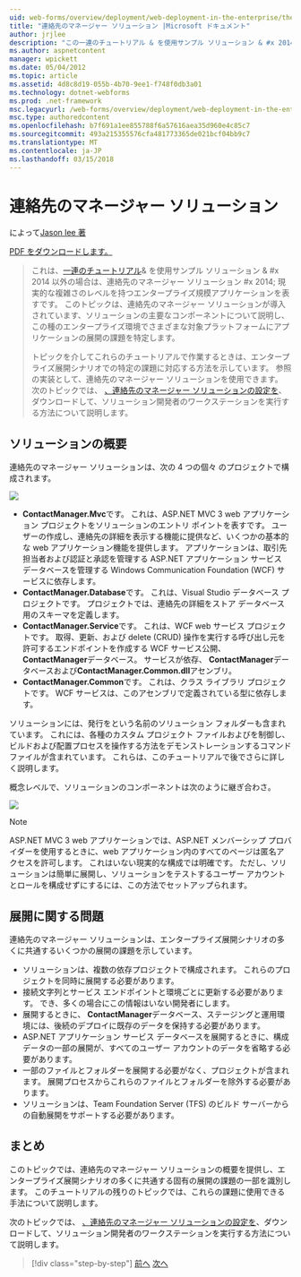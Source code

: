 ```yaml
---
uid: web-forms/overview/deployment/web-deployment-in-the-enterprise/the-contact-manager-solution
title: "連絡先のマネージャー ソリューション |Microsoft ドキュメント"
author: jrjlee
description: "この一連のチュートリアル & を使用サンプル ソリューション & #x 2014 以外の場合は、Contact Manager ソリューション #x 2014; 現実的なレベルを持つエンタープライズ規模アプリケーションを表すしています."
ms.author: aspnetcontent
manager: wpickett
ms.date: 05/04/2012
ms.topic: article
ms.assetid: 4d8c8d19-055b-4b70-9ee1-f748f0db3a01
ms.technology: dotnet-webforms
ms.prod: .net-framework
msc.legacyurl: /web-forms/overview/deployment/web-deployment-in-the-enterprise/the-contact-manager-solution
msc.type: authoredcontent
ms.openlocfilehash: b7f691a1ee855788f6a57616aea35d960e4c85c7
ms.sourcegitcommit: 493a215355576cfa481773365de021bcf04bb9c7
ms.translationtype: MT
ms.contentlocale: ja-JP
ms.lasthandoff: 03/15/2018
---
```

<a name="the-contact-manager-solution"></a>連絡先のマネージャー ソリューション
====================
によって[Jason lee 著](https://github.com/jrjlee)

[PDF をダウンロードします。](https://msdnshared.blob.core.windows.net/media/MSDNBlogsFS/prod.evol.blogs.msdn.com/CommunityServer.Blogs.Components.WeblogFiles/00/00/00/63/56/8130.DeployingWebAppsInEnterpriseScenarios.pdf)

> これは、[一連のチュートリアル](web-deployment-in-the-enterprise.md)& を使用サンプル ソリューション & #x 2014 以外の場合は、連絡先のマネージャー ソリューション #x 2014; 現実的な複雑さのレベルを持つエンタープライズ規模アプリケーションを表すです。 このトピックは、連絡先のマネージャー ソリューションが導入されています、ソリューションの主要なコンポーネントについて説明し、この種のエンタープライズ環境でさまざまな対象プラットフォームにアプリケーションの展開の課題を特定します。
> 
> トピックを介してこれらのチュートリアルで作業するときは、エンタープライズ展開シナリオでの特定の課題に対応する方法を示しています。 参照の実装として、連絡先のマネージャー ソリューションを使用できます。 次のトピックでは、 [、連絡先のマネージャー ソリューションの設定を](setting-up-the-contact-manager-solution.md)、ダウンロードして、ソリューション開発者のワークステーションを実行する方法について説明します。


## <a name="solution-overview"></a>ソリューションの概要

連絡先のマネージャー ソリューションは、次の 4 つの個々 のプロジェクトで構成されます。

![](the-contact-manager-solution/_static/image1.png)

- **ContactManager.Mvc**です。 これは、ASP.NET MVC 3 web アプリケーション プロジェクトをソリューションのエントリ ポイントを表すです。 ユーザーの作成し、連絡先の詳細を表示する機能に提供など、いくつかの基本的な web アプリケーション機能を提供します。 アプリケーションは、取引先担当者および認証と承認を管理する ASP.NET アプリケーション サービス データベースを管理する Windows Communication Foundation (WCF) サービスに依存します。
- **ContactManager.Database**です。 これは、Visual Studio データベース プロジェクトです。 プロジェクトでは、連絡先の詳細をストア データベース用のスキーマを定義します。
- **ContactManager.Service**です。 これは、WCF web サービス プロジェクトです。 取得、更新、および delete (CRUD) 操作を実行する呼び出し元を許可するエンドポイントを作成する WCF サービス公開、 **ContactManager**データベース。 サービスが依存、 **ContactManager**データベースおよび**ContactManager.Common.dll**アセンブリ。
- **ContactManager.Common**です。 これは、クラス ライブラリ プロジェクトです。 WCF サービスは、このアセンブリで定義されている型に依存します。

ソリューションには、発行をという名前のソリューション フォルダーも含まれています。 これには、各種のカスタム プロジェクト ファイルおよびを制御し、ビルドおよび配置プロセスを操作する方法をデモンストレーションするコマンド ファイルが含まれています。 これらは、このチュートリアルで後でさらに詳しく説明します。

概念レベルで、ソリューションのコンポーネントは次のように継ぎ合わさ。

![](the-contact-manager-solution/_static/image2.png)

> [!NOTE]
> ASP.NET MVC 3 web アプリケーションでは、ASP.NET メンバーシップ プロバイダーを使用するときに、web アプリケーション内のすべてのページは匿名アクセスを許可します。 これはいない現実的な構成では明確です。 ただし、ソリューションは簡単に展開し、ソリューションをテストするユーザー アカウントとロールを構成せずにするには、この方法でセットアップられます。


## <a name="deployment-challenges"></a>展開に関する問題

連絡先のマネージャー ソリューションは、エンタープライズ展開シナリオの多くに共通するいくつかの展開の課題を示しています。

- ソリューションは、複数の依存プロジェクトで構成されます。 これらのプロジェクトを同時に展開する必要があります。
- 接続文字列とサービス エンドポイントと環境ごとに更新する必要があります。 でき、多くの場合にこの情報はいない開発者にします。
- 展開するときに、 **ContactManager**データベース、ステージングと運用環境には、後続のデプロイに既存のデータを保持する必要があります。
- ASP.NET アプリケーション サービス データベースを展開するときに、構成データの一部の展開が、すべてのユーザー アカウントのデータを省略する必要があります。
- 一部のファイルとフォルダーを展開する必要がなく、プロジェクトが含まれます。 展開プロセスからこれらのファイルとフォルダーを除外する必要があります。
- ソリューションは、Team Foundation Server (TFS) のビルド サーバーからの自動展開をサポートする必要があります。

## <a name="conclusion"></a>まとめ

このトピックでは、連絡先のマネージャー ソリューションの概要を提供し、エンタープライズ展開シナリオの多くに共通する固有の展開の課題の一部を識別します。 このチュートリアルの残りのトピックでは、これらの課題に使用できる手法について説明します。

次のトピックでは、 [、連絡先のマネージャー ソリューションの設定を](setting-up-the-contact-manager-solution.md)、ダウンロードして、ソリューション開発者のワークステーションを実行する方法について説明します。

>[!div class="step-by-step"]
[前へ](web-deployment-in-the-enterprise.md)
[次へ](setting-up-the-contact-manager-solution.md)
